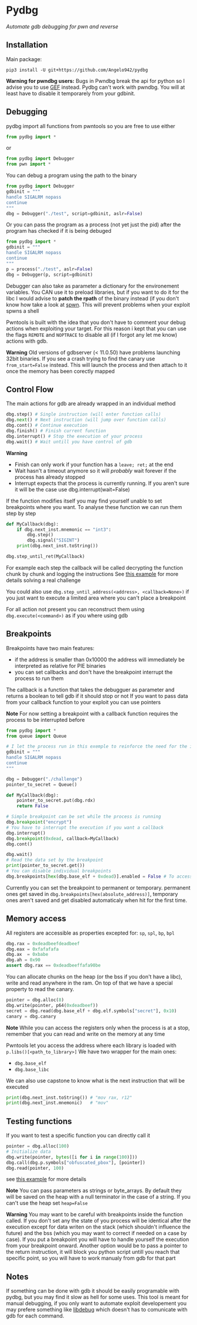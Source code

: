 # Pydbg
*Automate gdb debugging for pwn and reverse* 

## Installation

Main package:
```
pip3 install -U git+https://github.com/Angelo942/pydbg
```

**Warning for pwndbg users:**
Bugs in Pwndbg break the api for python so I advise you to use [GEF](https://github.com/hugsy/gef) instead.
Pydbg can't work with pwndbg. You will at least have to disable it temporarely from your gdbinit.


## Debugging

pydbg import all functions from pwntools so you are free to use either 
```py
from pydbg import *
``` 
or 
```py
from pydbg import Debugger
from pwn import *
```

You can debug a program using the path to the binary

```py
from pydbg import Debugger
gdbinit = """
handle SIGALRM nopass
continue
"""
dbg = Debugger("./test", script=gdbinit, aslr=False)
```

Or you can pass the program as a process (not yet just the pid) after the program has checked if it is being debuged

```py
from pydbg import *
gdbinit = """
handle SIGALRM nopass
continue
"""
p = process("./test", aslr=False)
dbg = Debugger(p, script=gdbinit)
```

Debugger can also take as parameter a dictionary for the environement variables. You CAN use it to preload libraries, but if you want to do it for the libc I would advise to **patch the rpath** of the binary instead (if you don't know how take a look at [spwn](https://github.com/MarcoMarce). This will prevent problems when your exploit spwns a shell

Pwntools is built with the idea that you don't have to comment your debug actions when exploiting your target. For this reason i kept that you can use the flags `REMOTE` and `NOPTRACE` to disable all (if I forgot any let me know) actions with gdb.

**Warning**
Old versions of gdbserver (< 11.0.50) have problems launching 32bit binaries. If you see a crash trying to find the canary use `from_start=False` instead. This will launch the process and then attach to it once the memory has been corectly mapped

## Control Flow

The main actions for gdb are already wrapped in an individual method

```py
dbg.step() # Single instruction (will enter function calls)
dbg.next() # Next instruction (will jump over function calls)
dbg.cont() # Continue execution
dbg.finish() # Finish current function
dbg.interrupt() # Stop the execution of your process
dbg.wait() # Wait untill you have control of gdb
```

**Warning**
* Finish can only work if your function has a `leave; ret;` at the end
* Wait hasn't a timeout anymore so it will *probably* wait forever if the process has already stopped
* Interrupt expects that the process is currently running. If you aren't sure it will be the case use dbg.interrupt(wait=False)

If the function modifies itself you may find yourself unable to set breakpoints where you want. To analyse these function we can run them step by step
```py
def MyCallback(dbg):
    if dbg.next_inst.mnemonic == "int3":
        dbg.step()
        dbg.signal("SIGINT")
    print(dbg.next_inst.toString())

dbg.step_until_ret(MyCallback)
```

For example each step the callback will be called decrypting the function chunk by chunk and logging the instructions
See [this example](./examples/debug_self_modifying_function.py) for more details solving a real challenge

You could also use `dbg.step_until_address(<address>, <callback=None>)` if you just want to execute a limited area where you can't place a breakpoint

For all action not present you can reconstruct them using `dbg.execute(<command>)` as if you where using gdb

## Breakpoints

Breakpoints have two main features:
* if the address is smaller than 0x10000 the address will immediately be interpreted as relative for PIE binaries 
* you can set callbacks and don't have the breakpoint interrupt the process to run them

The callback is a function that takes the debugguer as parameter and returns a boolean to tell gdb if it should stop or not
If you want to pass data from your callback function to your exploit you can use pointers

**Note** 
For now setting a breakpoint with a callback function requires the process to be interrupted before

```py
from pydbg import *
from queue import Queue

# I let the process run in this exemple to reinforce the need for the interrupt later
gdbinit = """
handle SIGALRM nopass
continue
"""

dbg = Debugger("./challenge")
pointer_to_secret = Queue()

def MyCallback(dbg):
    pointer_to_secret.put(dbg.rdx)
    return False

# Simple breakpoint can be set while the process is running
dbg.breakpoint("encrypt")
# You have to interrupt the execution if you want a callback
dbg.interrupt()
dbg.breakpoint(0xdead, callback=MyCallback)
dbg.cont()

dbg.wait()
# Read the data set by the breakpoint
print(pointer_to_secret.get())
# You can disable individual breakpoints 
dbg.breakpoints[hex(dbg.base_elf + 0xdead)].enabled = False # To access a breakpoint you will need the full address
```

Currently you can set the breakpoint to permanent or temporary. permanent ones get saved in `dbg.breakpoints[hex(absolute_address)]`, temporary ones aren't saved and get disabled automaticaly when hit for the first time.

## Memory access

All registers are accessible as properties excepted for: `sp`, `spl`, `bp`, `bpl`

```py
dbg.rax = 0xdeadbeefdeadbeef
dbg.eax = 0xfafafafa
dbg.ax  = 0xbabe
dbg.ah = 0x90
assert dbg.rax == 0xdeadbeeffafa90be
```

You can allocate chunks on the heap (or the bss if you don't have a libc), write and read anywhere in the ram.
On top of that we have a special property to read the canary.

```py
pointer = dbg.alloc(8)
dbg.write(pointer, p64(0xdeadbeef))
secret = dbg.read(dbg.base_elf + dbg.elf.symbols["secret"], 0x10)
canary = dbg.canary
```

**Note**
While you can access the registers only when the process is at a stop, remember that you can read and write on the memory at any time

Pwntools let you access the address where each library is loaded with `p.libs()[<path_to_library>]`
We have two wrapper for the main ones:
* `dbg.base_elf`
* `dbg.base_libc`

We can also use capstone to know what is the next instruction that will be executed
```py
print(dbg.next_inst.toString()) # "mov rax, r12"
print(dbg.next_inst.mnemonic)   # "mov"
```

## Testing functions

If you want to test a specific function you can directly call it
```py
pointer = dbg.alloc(100)
# Initialize data
dbg.write(pointer, bytes([i for i in range(100)]))
dbg.call(dbg.p.symbols["obfuscated_pbox"], [pointer])
dbg.read(pointer, 100)
```
see [this example](./examples/black_box_analysis_of_function.py) for more details


**Note**
You can pass parameters as strings or byte_arrays. By default they will be saved on the heap with a null terminator in the case of a string. If you can't use the heap set `heap=False`

**Warning**
You may want to be careful with breakpoints inside the function called. If you don't set any the state of you process will be identical after the execution except for data writen on the stack (which shouldn't influence the future) and the bss (which you may want to correct if needed on a case by case). If you put a breakpoint you will have to handle yourself the execution from your breakpoint onward.
Another option would be to pass a pointer to the return instruction, it will block you python script untill you reach that specific point, so you will have to work manualy from gdb for that part

## Notes
If something can be done with gdb it should be easily programable with pydbg, but you may find it slow as hell for some uses. This tool is meant for manual debugging, if you only want to automate exploit developement you may prefere something like [libdebug](https://github.com/JinBlack/libdebug) which doesn't has to comunicate with gdb for each command.